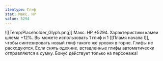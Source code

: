 ```yaml
---
itemtype: Глиф
stat: Макс. HP 
value: 5294
---
```

![[Temp/Placeholder_Glyph.png]]
Макс. HP +5294. Характеристики камеи шлема +12%. Вы можете использовать 1 глиф и 1 [[Пламя начала I]], чтобы синтезировать новый глиф такого же уровня в горне. Глифы не расходуются. Если снять одеяние, вставленные глифы автоматически отправляются в сумку. Бонус действует только на персонажа!
